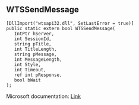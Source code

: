 ## WTSSendMessage

```
[DllImport("wtsapi32.dll", SetLastError = true)]
public static extern bool WTSSendMessage(
   IntPtr hServer,
   int SessionId,
   string pTitle,
   int TitleLength,
   string pMessage,
   int MessageLength,
   int Style,
   int Timeout,
   ref int pResponse,
   bool bWait
);
```

Microsoft documentation: [Link](https://docs.microsoft.com/en-us/windows/win32/api/wtsapi32/nf-wtsapi32-wtssendmessagea)
